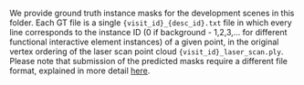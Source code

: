 We provide ground truth instance masks for the development scenes in this folder. Each GT file is a single `{visit_id}_{desc_id}.txt` file in which every line corresponds to the instance ID (0 if background - 1,2,3,... for different functional interactive element instances) of a given point, in the original vertex ordering of the laser scan point cloud `{visit_id}_laser_scan.ply`. Please note that submission of the predicted masks require a different file format, explained in more detail [here](https://opensun3d.github.io/cvpr24-challenge/track_2/#submission-instructions).
